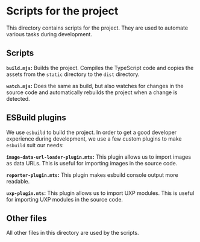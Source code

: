 # Scripts for the project

This directory contains scripts for the project. They are used to automate
various tasks during development.

## Scripts

**`build.mjs`:** Builds the project. Compiles the TypeScript code and copies the
assets from the `static` directory to the `dist` directory.

**`watch.mjs`:** Does the same as build, but also watches for changes in the
source code and automatically rebuilds the project when a change is detected.

## ESBuild plugins

We use `esbuild` to build the project. In order to get a good developer
experience during development, we use a few custom plugins to make `esbuild`
suit our needs:

**`image-data-url-loader-plugin.mts`:** This plugin allows us to import images
as data URLs. This is useful for importing images in the source code.

**`reporter-plugin.mts`:** This plugin makes esbuild console output more
readable.

**`uxp-plugin.mts`:** This plugin allows us to import UXP modules. This is
useful for importing UXP modules in the source code.

## Other files

All other files in this directory are used by the scripts.
